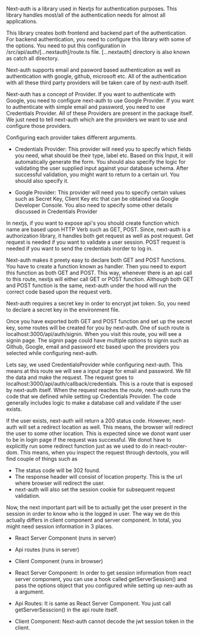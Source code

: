

Next-auth is a library used in Nextjs for authentication purposes. This library handles most/all of the authentication needs for almost all applications. 

This library creates both frontend and backend part of the authentication. For backend authentication, you need to configure this library with some of the options. You need to put this configuration in /src/api/auth/[...nextauth]/route.ts file. [...nextauth] directory is also known as catch all directory.

Next-auth supports email and pasword based authentication as well as authentication with google, github, microsoft etc. All of the authentication with all these third party providers will be taken care of by next-auth itself. 

Next-auth has a concept of Provider. If you want to authenticate with Google, you need to configure next-auth to use Google Provider. If you want to authenticate with simple email and password, you need to use Credentials Provider. All of these Providers are present in the package itself. We just need to tell next-auth which are the providers we want to use and configure those providers.

Configuring each provider takes different arguments. 

- Credentials Provider: This provider will need you to specify which fields you need, what should be their type, label etc. Based on this Input, it will automatically generate the form. You should also specify the logic for validating the user supplied input against your database schema. After successful validation, you might want to return to a certain url. You should also specify it. 

-  Google Provider: This provider will need you to specify certain values such as Secret Key, Client Key etc that can be obtained via Google Developer Console. You also need to specify some other details discussed in Credentials Provider


In nextjs, if you want to expose api's you should create function which name are based  upon HTTP Verb such as GET, POST.  Since, next-auth is a authorization library, it handles both get request as well as post request.  Get request is needed if you want to validate a user session. POST request is needed if you want to send the credentials inorder to log in.

Next-auth makes it preety easy to declare both GET and POST functions.  You have to create a function known as handler. Then you need to export this function as both GET and POST. This way, whenever there is an api call to this route, nextjs will either call GET or POST function. Although both GET and POST function is the same, next-auth under the hood will run the correct code based upon the request verb.


Next-auth requires a secret key in order to encrypt jwt token. So, you need to declare a secret key in the environment file. 

Once you have exported both GET and POST function and set up the secret key, some routes will be created for you by next-auth. One of such route is localhost:3000/api/auth/signin. When you visit this route, you will see a signin page. The signin page could have multiple options to signin such as Github, Google, email and password etc based upon the providers you selected while configuring next-auth. 

Lets say, we used CredentialsProvider while configuring next-auth. This means at this route we will see a input page for email and password. We fill the data and make the request.
The request goes to localhost:3000/api/auth/callback/credentials. This is a route that is exposed by next-auth itself. When the request reaches the route, next-auth runs the code that we defined while setting up Credentials Provider. The code generally includes logic to  make a database call and validate if the user exists.

If the user exists, next-auth will return a 200 status code. However, next-auth will set a redirect location as well. This means, the browser will redirect the user to some other location. This is expected since we donot want user to be in login page if the request was successful. We donot have to explicitly run some redirect function just as we used to do in react-router-dom.  This means, when you inspect the request through devtools, you will find couple of things such as 

- The status code will be 302 found.  
- The response header will consist of location property. This is the url where browser will redirect the user.
- next-auth will also set the session cookie for subsequent request validation.

Now, the next important part will be to actually get the user present in the session in order to know who is the logged in user. The way we do this actually differs in client component and server component. In total, you might need session information in 3 places.

- React Server Component (runs in server)
- Api routes  (runs in server)
- Client Component (runs in browser)

- React Server Component:  In order to get session information from react server component, you can use a hook called getServerSession() and pass the options object that you configured while setting up nex-auth as a argument.

- Api Routes: It is same as React Server Component. You just call getServerSesscion() in the api route itself.

- Client Component: Next-auth cannot decode the jwt session token in the client.



